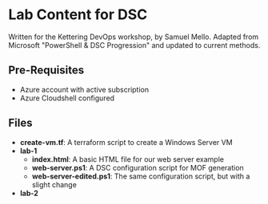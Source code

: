 # Lab Content for DSC
Written for the Kettering DevOps workshop, by Samuel Mello. Adapted from Microsoft "PowerShell & DSC Progression" and updated to current methods.

## Pre-Requisites
- Azure account with active subscription
- Azure Cloudshell configured

## Files

- **create-vm.tf**: A terraform script to create a Windows Server VM
- **lab-1**
   - **index.html**: A basic HTML file for our web server example
   - **web-server.ps1**: A DSC configuration script for MOF generation
   - **web-server-edited.ps1**: The same configuration script, but with a slight change
- **lab-2**